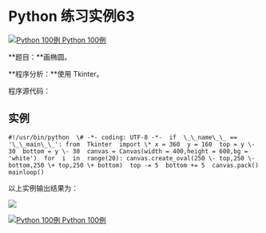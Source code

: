 Python 练习实例63
=============

 [![Python 100例](../images/up.gif) Python 100例](python-100-examples.html)

**题目：**画椭圆。　

**程序分析：**使用 Tkinter。

程序源代码：

实例
--
```
#!/usr/bin/python  \# -*- coding: UTF-8 -*-  if  \_\_name\_\_ == '\_\_main\_\_': from  Tkinter  import \* x = 360  y = 160  top = y \- 30  bottom = y \- 30  canvas = Canvas(width = 400,height = 600,bg = 'white')  for  i  in  range(20): canvas.create_oval(250 \- top,250 \- bottom,250 \+ top,250 \+ bottom)  top -= 5  bottom += 5  canvas.pack()  mainloop()
```
以上实例输出结果为：

![](http://www.runoob.com/wp-content/uploads/2015/10/tk5.jpg)

 [![Python 100例](../images/up.gif) Python 100例](python-100-examples.html)
